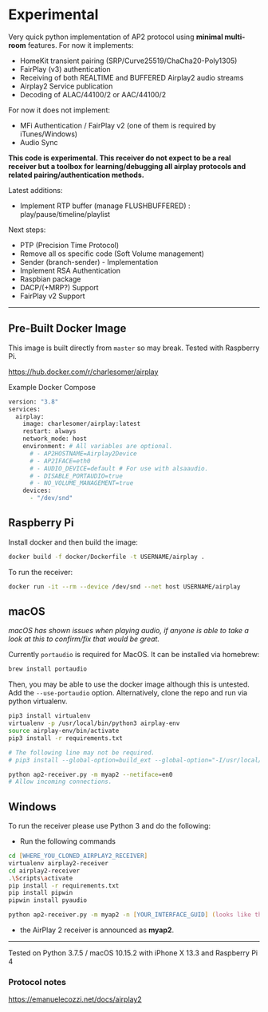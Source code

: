 # Experimental

Very quick python implementation of AP2 protocol using **minimal
multi-room** features. For now it implements:
- HomeKit transient pairing (SRP/Curve25519/ChaCha20-Poly1305)
- FairPlay (v3) authentication
- Receiving of both REALTIME and BUFFERED Airplay2 audio streams
- Airplay2 Service publication
- Decoding of ALAC/44100/2 or AAC/44100/2

For now it does not implement:
 - MFi Authentication / FairPlay v2 (one of them is required by iTunes/Windows)
 - Audio Sync
 
**This code is experimental. This receiver do not expect to be a real receiver but a toolbox for learning/debugging all airplay protocols and related pairing/authentication methods.** 

Latest additions:
 - Implement RTP buffer (manage FLUSHBUFFERED) : play/pause/timeline/playlist

Next steps:
 - PTP (Precision Time Protocol)
 - Remove all os specific code (Soft Volume management)
 - Sender (branch-sender) - Implementation
 - Implement RSA Authentication
 - Raspbian package
 - DACP/(+MRP?) Support
 - FairPlay v2 Support
---

## Pre-Built Docker Image
This image is built directly from `master` so may break. Tested with Raspberry Pi.

https://hub.docker.com/r/charlesomer/airplay

Example Docker Compose
```zsh
version: "3.8"
services:
  airplay:
    image: charlesomer/airplay:latest
    restart: always
    network_mode: host
    environment: # All variables are optional.
      # - AP2HOSTNAME=Airplay2Device
      # - AP2IFACE=eth0
      # - AUDIO_DEVICE=default # For use with alsaaudio.
      # - DISABLE_PORTAUDIO=true
      # - NO_VOLUME_MANAGEMENT=true
    devices:
      - "/dev/snd"
```

## Raspberry Pi

Install docker and then build the image:

```zsh
docker build -f docker/Dockerfile -t USERNAME/airplay .
```

To run the receiver:

```zsh
docker run -it --rm --device /dev/snd --net host USERNAME/airplay
```

## macOS

_macOS has shown issues when playing audio, if anyone is able to take a look at this to confirm/fix that would be great._

Currently `portaudio` is required for MacOS. It can be installed via homebrew:
```zsh
brew install portaudio
```
Then, you may be able to use the docker image although this is untested. Add the `--use-portaudio` option. Alternatively, clone the repo and run via python virtualenv.

```zsh
pip3 install virtualenv
virtualenv -p /usr/local/bin/python3 airplay-env
source airplay-env/bin/activate
pip3 install -r requirements.txt

# The following line may not be required.
# pip3 install --global-option=build_ext --global-option="-I/usr/local/Cellar/portaudio/19.6.0/include" --global-option="-L/usr/local/Cellar/portaudio/19.6.0/lib" pyaudio

python ap2-receiver.py -m myap2 --netiface=en0
# Allow incoming connections.
```

## Windows

To run the receiver please use Python 3 and do the following:

* Run the following commands

```zsh
cd [WHERE_YOU_CLONED_AIRPLAY2_RECEIVER]
virtualenv airplay2-receiver
cd airplay2-receiver
.\Scripts\activate
pip install -r requirements.txt
pip install pipwin
pipwin install pyaudio

python ap2-receiver.py -m myap2 -n [YOUR_INTERFACE_GUID] (looks like this for instance {02681AC0-AD52-4E15-9BD6-8C6A08C4F836} )
```

* the AirPlay 2 receiver is announced as **myap2**.


---

Tested on Python 3.7.5 / macOS 10.15.2 with iPhone X 13.3 and Raspberry Pi 4

### Protocol notes

https://emanuelecozzi.net/docs/airplay2

